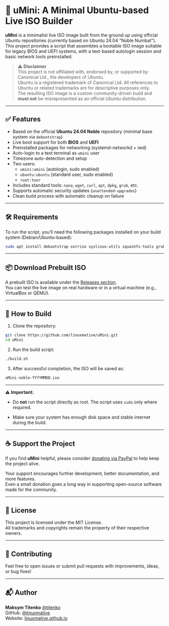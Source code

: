 # 🧱 uMini: A Minimal Ubuntu-based Live ISO Builder

**uMini** is a minimalist live ISO image built from the ground up using official Ubuntu repositories (currently based on Ubuntu 24.04 "Noble Numbat").  
This project provides a script that assembles a bootable ISO image suitable for legacy BIOS and UEFI systems, with a text-based autologin session and basic network tools preinstalled.

> ⚠️ **Disclaimer**  
> This project is not affiliated with, endorsed by, or supported by Canonical Ltd., the developers of Ubuntu.  
> Ubuntu is a registered trademark of Canonical Ltd. All references to Ubuntu or related trademarks are for descriptive purposes only.  
> The resulting ISO image is a custom community-driven build and **must not** be misrepresented as an official Ubuntu distribution.

----------

## ✅ Features

- Based on the official **Ubuntu 24.04 Noble** repository (minimal base system via `debootstrap`)
- Live boot support for both **BIOS** and **UEFI**
- Preinstalled packages for networking (systemd-networkd + iwd)
- Auto-login to a text terminal as `umini` user
- Timezone auto-detection and setup
- Two users:  
  - `umini:umini` (autologin, sudo enabled)  
  - `ubuntu:ubuntu` (standard user, sudo enabled)  
  - `root:toor`
- Includes standard tools: `nano`, `wget`, `curl`, `apt`, `dpkg`, `grub`, etc.
- Supports automatic security updates (`unattended-upgrades`)
- Clean build process with automatic cleanup on failure

----------

## 🛠 Requirements

To run the script, you’ll need the following packages installed on your build system (Debian/Ubuntu-based):

```bash
sudo apt install debootstrap xorriso syslinux-utils squashfs-tools grub-pc-bin grub-efi-amd64-bin mtools 
```  

----------

## 📦 Download Prebuilt ISO

A prebuilt ISO is available under the [Releases section](https://github.com/linuxmative/uMini/releases).  
You can test the live image on real hardware or in a virtual machine (e.g., VirtualBox or QEMU).

----------

## 🚀 How to Build

1.  Clone the repository:
```bash
git clone https://github.com/linuxmative/uMini.git
cd uMini
``` 
    
2. Run the build script:

```bash
./build.sh
``` 

3. After successful completion, the ISO will be saved as:

```bash
uMini-noble-YYYYMMDD.iso
``` 

----------

⚠️ **Important:**

-   Do **not** run the script directly as root. The script uses `sudo` only where required.
    
-   Make sure your system has enough disk space and stable internet during the build.

----------

## ☕ Support the Project

If you find **uMini** helpful, please consider [donating via PayPal](https://www.paypal.com/donate/?hosted_button_id=8P43MJQ2TM7S2) to help keep the project alive.

Your support encourages further development, better documentation, and more features.  
Even a small donation goes a long way in supporting open-source software made for the community.

----------

## 📜 License

This project is licensed under the MIT License.  
All trademarks and copyrights remain the property of their respective owners.

----------

## 🤝 Contributing

Feel free to open issues or submit pull requests with improvements, ideas, or bug fixes!

----------

## 📬 Author

**Maksym Titenko** [@titenko](https://github.com/titenko)  
GitHub: [@linuxmative](https://github.com/linuxmative)  
Website: [linuxmative.github.io](https://linuxmative.github.io)
